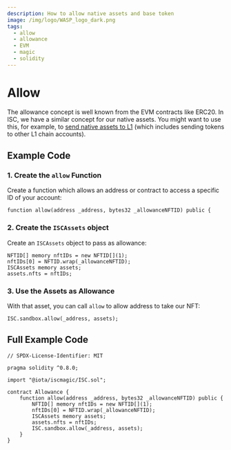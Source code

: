 ```yaml
---
description: How to allow native assets and base token
image: /img/logo/WASP_logo_dark.png
tags:
  - allow
  - allowance
  - EVM
  - magic
  - solidity
---
```


# Allow

The allowance concept is well known from the EVM contracts like ERC20. 
In ISC, we have a similar concept for our native assets. You might want to use this, for example, to [send native assets to L1](../send-assets-to-l1.mdx) (which includes sending tokens to other L1 chain accounts).

## Example Code

### 1. Create the `allow` Function

Create a function which allows an address or contract to access a specific ID of your account:
 
```solidity
function allow(address _address, bytes32 _allowanceNFTID) public {
```

### 2. Create the `ISCAssets` object

Create an `ISCAssets` object to pass as allowance:

```solidity
NFTID[] memory nftIDs = new NFTID[](1);
nftIDs[0] = NFTID.wrap(_allowanceNFTID);
ISCAssets memory assets;
assets.nfts = nftIDs;
```

### 3. Use the Assets as Allowance

With that asset, you can call `allow` to allow address to take our NFT:

```solidity
ISC.sandbox.allow(_address, assets);
```

## Full Example Code

```solidity
// SPDX-License-Identifier: MIT

pragma solidity ^0.8.0;

import "@iota/iscmagic/ISC.sol";

contract Allowance {
    function allow(address _address, bytes32 _allowanceNFTID) public {
        NFTID[] memory nftIDs = new NFTID[](1);
        nftIDs[0] = NFTID.wrap(_allowanceNFTID);
        ISCAssets memory assets;
        assets.nfts = nftIDs;
        ISC.sandbox.allow(_address, assets);
    }
}
```
